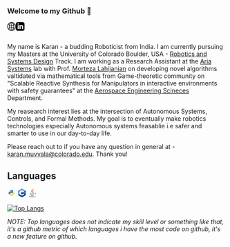 ### Welcome to my Github 👋

<a href="https://www.ariasystems.group/karan.html">
  <img align="left" alt="Karan Muvvala|Website" width="20px" src="https://github.com/MuvvalaKaran/MuvvalaKaran/blob/master/images/website.png" />
</a>

<a href="https://www.linkedin.com/in/karanmuvvala/">
  <img align="left" alt="Karan Muvvala|Linkedin" width="20px" src="https://github.com/MuvvalaKaran/MuvvalaKaran/blob/master/images/linkedin.svg" />
</a>

<br />
<br />

My name is Karan - a budding Roboticist from India. I am currently pursuing my Masters at the University of Colorado Boulder, USA - [Robotics and Systems Design](https://www.colorado.edu/mechanical/research/research-focus-areas/robotics-and-systems-design-research) Track. I am working as a Research Assistant at the [Aria Systems](https://www.ariasystems.group/karan.html) lab with Prof. [Morteza Lahijanian](http://www.mortezalahijanian.com/) on developing novel algorithms valtidated via mathematical tools from Game-theoretic community on "Scalable Reactive Synthesis for Manipulators in interactive environments with safety guarantees" at the [Aerospace Engineering Scineces](https://www.colorado.edu/aerospace/) Department.

My reasearch interest lies at the intersection of Autonomous Systems, Controls, and Formal Methods. My goal is to eventually make robotics technologies especially Autonomous systems feasablie i.e safer and smarter to use in our day-to-day life. 

Please reach out to if you have any question in general at - [karan.muvvala@colorado.edu](mailto:karan.muvvala@colorado.edu). Thank you!

## Languages 
<code><img height="20" src="https://raw.githubusercontent.com/github/explore/80688e429a7d4ef2fca1e82350fe8e3517d3494d/topics/python/python.png"></code>
<code><img height="20" src="https://raw.githubusercontent.com/github/explore/80688e429a7d4ef2fca1e82350fe8e3517d3494d/topics/cpp/cpp.png"></code>
<code><img height="20" src="https://raw.githubusercontent.com/github/explore/80688e429a7d4ef2fca1e82350fe8e3517d3494d/topics/java/java.png"></code>

<!-- hiding my c and my shell scripts files as they are autogenerated code -->
[![Top Langs](https://github-readme-stats.vercel.app/api/top-langs/?username=MuvvalaKaran&hide=c,shell&layout=compact)](https://github.com/anuraghazra/github-readme-stats)

*NOTE: Top languages does not indicate my skill level or something like that, it's a github metric of which languages i have the most code on github, it's a new feature on github.*

